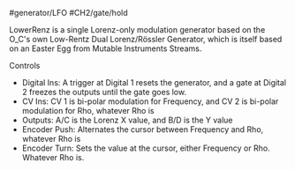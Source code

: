 #generator/LFO #CH2/gate/hold 

LowerRenz is a single Lorenz-only modulation generator based on the O_C's own Low-Rentz Dual Lorenz/Rössler Generator, which is itself based on an Easter Egg from Mutable Instruments Streams.

Controls
* Digital Ins: A trigger at Digital 1 resets the generator, and a gate at Digital 2 freezes the outputs until the gate goes low.
* CV Ins: CV 1 is bi-polar modulation for Frequency, and CV 2 is bi-polar modulation for Rho, whatever Rho is
* Outputs: A/C is the Lorenz X value, and B/D is the Y value
* Encoder Push: Alternates the cursor between Frequency and Rho, whatever Rho is
* Encoder Turn: Sets the value at the cursor, either Frequency or Rho. Whatever Rho is.